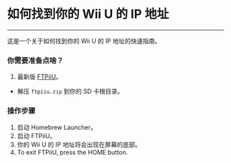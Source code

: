 # 如何找到你的 Wii U 的 IP 地址
---
这是一个关于如何找到你的 Wii U 的 IP 地址的快速指南。

### 你需要准备点啥？

1. 最新版 [FTPiiU](https://apps.fortheusers.org/wiiu/ftpiiu)。
 - 解压 `ftpiiu.zip` 到你的 SD 卡根目录。

### 操作步骤

1. 启动 Homebrew Launcher。
1. 启动 FTPiiU。
1. 你的 Wii U 的 IP 地址将会出现在屏幕的底部。
1. To exit FTPiiU, press the HOME button.